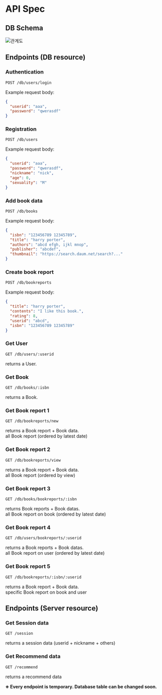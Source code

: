 # API Spec

## DB Schema

![관계도](https://user-images.githubusercontent.com/83688807/170421754-23952661-a6ad-4a04-a320-396674c2d459.png)

## Endpoints (DB resource)

### Authentication

`POST /db/users/login`

Example request body:
```JSON
{
  "userid": "aaa",
  "password": "qwerasdf"
}
```

### Registration

`POST /db/users`

Example request body:
```JSON
{
  "userid": "aaa",
  "password": "qwerasdf",
  "nickname": "nick",
  "age": 0,
  "sexuality": "M"
}
```

### Add book data

`POST /db/books`

Example request body:
```JSON
{
  "isbn": "123456789 12345789",
  "title": "harry porter",
  "authors": "abcd efgh, ijkl mnop",
  "publisher": "abcdef",
  "thumbnail": "https://search.daum.net/search?..."
}
```

### Create book report

`POST /db/bookreports`

Example request body:
```JSON
{
  "title": "harry porter",
  "contents": "I like this book.",
  "rating": 8,
  "userid": "abcd",
  "isbn": "123456789 12345789"
}
```

### Get User

`GET /db/users/:userid`

returns a User.

### Get Book

`GET /db/books/:isbn`

returns a Book.

### Get Book report 1

`GET /db/bookreports/new`

returns a Book report + Book data.  
all Book report (ordered by latest date)

### Get Book report 2

`GET /db/bookreports/view`

returns a Book report + Book data.  
all Book report (ordered by view)

### Get Book report 3

`GET /db/books/bookreports/:isbn`

returns Book reports + Book datas.  
all Book report on book (ordered by latest date)

### Get Book report 4

`GET /db/users/bookreports/:userid`

returns a Book reports + Book datas.  
all Book report on user (ordered by latest date)

### Get Book report 5

`GET /db/bookreports/:isbn/:userid`

returns a Book report + Book data.  
specific Book report on book and user

## Endpoints (Server resource)

### Get Session data

`GET /session`

returns a session data (userid + nickname + others)

### Get Recommend data

`GET /recommend`

returns a recommend data

**※ Every endpoint is temporary. Database table can be changed soon.**
